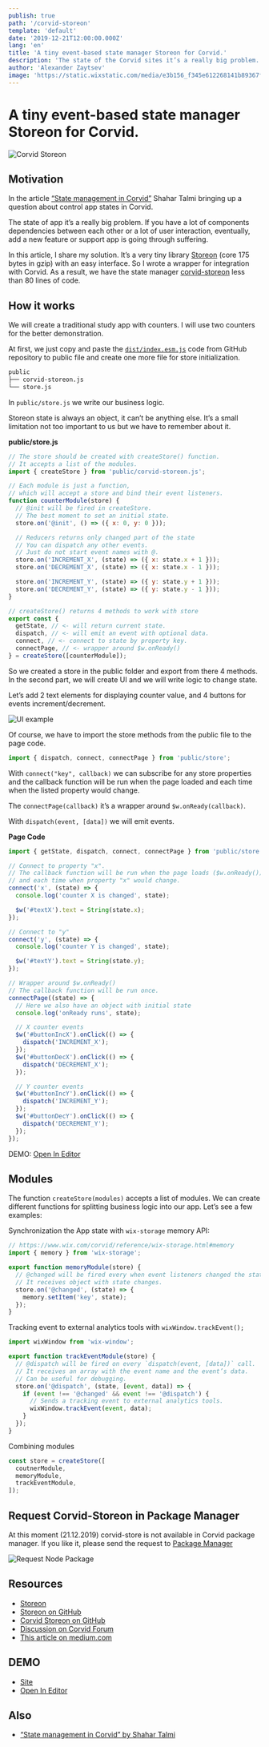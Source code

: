 ```yaml
---
publish: true
path: '/corvid-storeon'
template: 'default'
date: '2019-12-21T12:00:00.000Z'
lang: 'en'
title: 'A tiny event-based state manager Storeon for Corvid.'
description: 'The state of the Corvid sites it’s a really big problem. In this article, I share my solution.'
author: 'Alexander Zaytsev'
image: 'https://static.wixstatic.com/media/e3b156_f345e612268141b89367f3ef3da42337~mv2.png/v2/fill/w_300,h_300/cs.png'
---
```


# A tiny event-based state manager Storeon for Corvid.

![Corvid Storeon](https://static.wixstatic.com/media/e3b156_f345e612268141b89367f3ef3da42337~mv2.png)

## Motivation

In the article [“State management in Corvid”](https://medium.com/@shahata/state-management-in-corvid-2ebfa8740abd) Shahar Talmi bringing up a question about control app states in Corvid.

The state of app it’s a really big problem. If you have a lot of components dependencies between each other or a lot of user interaction, eventually, add a new feature or support app is going through suffering.

In this article, I share my solution. It’s a very tiny library [Storeon](https://evilmartians.com/chronicles/storeon-redux-in-173-bytes) (core 175 bytes in gzip) with an easy interface. So I wrote a wrapper for integration with Corvid. As a result, we have the state manager [corvid-storeon](https://github.com/shoonia/corvid-storeon) less than 80 lines of code.

## How it works

We will create a traditional study app with counters. I will use two counters for the better demonstration.

At first, we just copy and paste the [`dist/index.esm.js`](https://github.com/shoonia/corvid-storeon/blob/master/dist/index.esm.js) code from GitHub repository to public file and create one more file for store initialization.

```bash
public
├── corvid-storeon.js
└── store.js
```

In `public/store.js` we write our business logic.

Storeon state is always an object, it can’t be anything else. It’s a small limitation not too important to us but we have to remember about it.

**public/store.js**

```js
// The store should be created with createStore() function.
// It accepts a list of the modules.
import { createStore } from 'public/corvid-storeon.js';

// Each module is just a function,
// which will accept a store and bind their event listeners.
function counterModule(store) {
  // @init will be fired in createStore.
  // The best moment to set an initial state.
  store.on('@init', () => ({ x: 0, y: 0 }));

  // Reducers returns only changed part of the state
  // You can dispatch any other events. 
  // Just do not start event names with @.
  store.on('INCREMENT_X', (state) => ({ x: state.x + 1 }));
  store.on('DECREMENT_X', (state) => ({ x: state.x - 1 }));

  store.on('INCREMENT_Y', (state) => ({ y: state.y + 1 }));
  store.on('DECREMENT_Y', (state) => ({ y: state.y - 1 }));
}

// createStore() returns 4 methods to work with store
export const {
  getState, // <- will return current state.
  dispatch, // <- will emit an event with optional data.
  connect, // <- connect to state by property key. 
  connectPage, // <- wrapper around $w.onReady()
} = createStore([counterModule]);
```

So we created a store in the public folder and export from there 4 methods. In the second part, we will create UI and we will write logic to change state.

Let’s add 2 text elements for displaying counter value, and 4 buttons for events increment/decrement.

![UI example](https://static.wixstatic.com/media/e3b156_62643a01cf9843439a560fab7dde566a~mv2.png)

Of course, we have to import the store methods from the public file to the page code.

```js
import { dispatch, connect, connectPage } from 'public/store';
```

With `connect("key", callback)` we can subscribe for any store properties and the callback function will be run when the page loaded and each time when the listed property would change.

The `connectPage(callback)` it’s a wrapper around `$w.onReady(callback)`.

With `dispatch(event, [data])` we will emit events.

**Page Code**

```js
import { getState, dispatch, connect, connectPage } from 'public/store';

// Connect to property "x".
// The callback function will be run when the page loads ($w.onReady())
// and each time when property "x" would change.
connect('x', (state) => {
  console.log('counter X is changed', state);

  $w('#textX').text = String(state.x);
});

// Connect to "y"
connect('y', (state) => {
  console.log('counter Y is changed', state);

  $w('#textY').text = String(state.y);
});

// Wrapper around $w.onReady()
// The callback function will be run once.
connectPage((state) => {
  // Here we also have an object with initial state
  console.log('onReady runs', state);

  // X counter events
  $w('#buttonIncX').onClick(() => {
    dispatch('INCREMENT_X');
  });
  $w('#buttonDecX').onClick(() => {
    dispatch('DECREMENT_X');
  });

  // Y counter events
  $w('#buttonIncY').onClick(() => {
    dispatch('INCREMENT_Y');
  });
  $w('#buttonDecY').onClick(() => {
    dispatch('DECREMENT_Y');
  });
});
```

DEMO: [Open In Editor](https://editor.wix.com/html/editor/web/renderer/new?siteId=d6003ab4-7b91-4fe1-b65e-55ff3baca1f4&metaSiteId=654936ba-93bc-4f97-920a-c3050dd82fe7)

## Modules
The function `createStore(modules)` accepts a list of modules. We can create different functions for splitting business logic into our app. Let’s see a few examples:

Synchronization the App state with `wix-storage` memory API:

```js
// https://www.wix.com/corvid/reference/wix-storage.html#memory
import { memory } from 'wix-storage';

export function memoryModule(store) {
  // @changed will be fired every when event listeners changed the state.
  // It receives object with state changes.
  store.on('@changed', (state) => {
    memory.setItem('key', state);
  });
}
```

Tracking event to external analytics tools with `wixWindow.trackEvent();`

```js
import wixWindow from 'wix-window';

export function trackEventModule(store) {
  // @dispatch will be fired on every `dispatch(event, [data])` call.
  // It receives an array with the event name and the event’s data.
  // Can be useful for debugging.
  store.on('@dispatch', (state, [event, data]) => {
    if (event !== '@changed' && event !== '@dispatch') {
      // Sends a tracking event to external analytics tools.
      wixWindow.trackEvent(event, data);
    }
  });
}
```

Combining modules

```js
const store = createStore([
  coutnerModule,
  memoryModule,
  trackEventModule,
]);
```

## Request Corvid-Storeon in Package Manager

At this moment (21.12.2019) corvid-store is not available in Corvid package manager. If you like it, please send the request to [Package Manager](https://support.wix.com/en/article/corvid-managing-external-code-libraries-with-the-package-manager#requesting-a-package912)

![Request Node Package](https://static.wixstatic.com/media/e3b156_00346a1e9cfe4bfdbc7c88f132d9e9bf~mv2.png)

## Resources

- [Storeon](https://evilmartians.com/chronicles/storeon-redux-in-173-bytes)
- [Storeon on GitHub](https://github.com/storeon/storeon)
- [Corvid Storeon on GitHub](https://github.com/shoonia/corvid-storeon)
- [Discussion on Corvid Forum](https://www.wix.com/corvid/forum/community-discussion/a-tiny-event-based-state-manager-storeon-for-corvid)
- [This article on medium.com](https://medium.com/@shoonia/a-tiny-event-based-state-manager-storeon-for-corvid-32bf750529e5)

## DEMO
- [Site](https://www.wix.com/alexanderz5/corvid-storeon)
- [Open In Editor](https://editor.wix.com/html/editor/web/renderer/new?siteId=d6003ab4-7b91-4fe1-b65e-55ff3baca1f4&metaSiteId=654936ba-93bc-4f97-920a-c3050dd82fe7)

## Also
- [“State management in Corvid” by Shahar Talmi](https://medium.com/@shahata/state-management-in-corvid-2ebfa8740abd)

